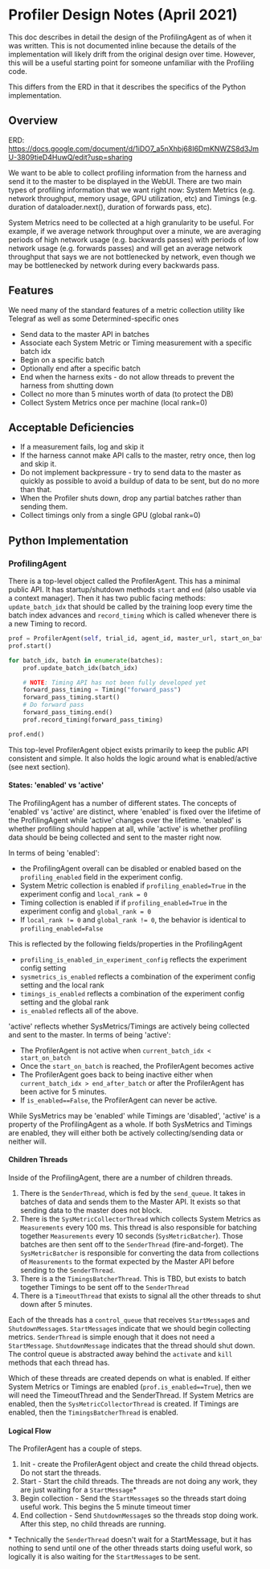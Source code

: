 # Profiler Design Notes (April 2021)


This doc describes in detail the design of the ProfilingAgent as of when it was written. This is not documented inline because the details of the implementation will likely drift from the original design over time. However, this will be a useful starting point for someone unfamiliar with the Profiling code.

This differs from the ERD in that it describes the specifics of the Python implementation.


## Overview

ERD: https://docs.google.com/document/d/1iDO7_a5nXhbj68I6DmKNWZS8d3JmU-3809tieD4HuwQ/edit?usp=sharing

We want to be able to collect profiling information from the harness and send it to the master to be displayed in the WebUI. There are two main types of profiling information that we want right now: System Metrics (e.g. network throughput, memory usage, GPU utilization, etc) and Timings (e.g. duration of dataloader.next(), duration of forwards pass, etc).

System Metrics need to be collected at a high granularity to be useful. For example, if we average network throughput over a minute, we are averaging periods of high network usage (e.g. backwards passes) with periods of low network usage (e.g. forwards passes) and will get an average network throughput that says we are not bottlenecked by network, even though we may be bottlenecked by network during every backwards pass.

## Features

We need many of the standard features of a metric collection utility like Telegraf as well as some Determined-specific ones

- Send data to the master API in batches
- Associate each System Metric or Timing measurement with a specific batch idx
- Begin on a specific batch
- Optionally end after a specific batch
- End when the harness exits - do not allow threads to prevent the harness from shutting down
- Collect no more than 5 minutes worth of data (to protect the DB)
- Collect System Metrics once per machine (local rank=0)

## Acceptable Deficiencies 

- If a measurement fails, log and skip it
- If the harness cannot make API calls to the master, retry once, then log and skip it.
- Do not implement backpressure - try to send data to the master as quickly as possible to avoid a buildup of data to be sent, but do no more than that.
- When the Profiler shuts down, drop any partial batches rather than sending them.
- Collect timings only from a single GPU (global rank=0)


## Python Implementation

### ProfilingAgent
There is a top-level object called the ProfilerAgent. This has a minimal public API. It has startup/shutdown methods `start` and `end` (also usable via a context manager). Then it has two public facing methods: `update_batch_idx` that should be called by the training loop every time the batch index advances and `record_timing` which is called whenever there is a new Timing to record.

```python
prof = ProfilerAgent(self, trial_id, agent_id, master_url, start_on_batch, end_after_batch)
prof.start()

for batch_idx, batch in enumerate(batches):
    prof.update_batch_idx(batch_idx)

    # NOTE: Timing API has not been fully developed yet
    forward_pass_timing = Timing("forward_pass")
    forward_pass_timing.start()
    # Do forward pass
    forward_pass_timing.end()
    prof.record_timing(forward_pass_timing)

prof.end()
```

This top-level ProfilerAgent object exists primarily to keep the public API consistent and simple. It also holds the logic around what is enabled/active (see next section).

#### States: 'enabled' vs 'active'

The ProfilingAgent has a number of different states. The concepts of 'enabled' vs 'active' are distinct, where 'enabled' is fixed over the lifetime of the ProfilingAgent while 'active' changes over the lifetime. 'enabled' is whether profiling should happen at all, while 'active' is whether profiling data should be being collected and sent to the master right now.

In terms of being 'enabled': 
- the ProfilingAgent overall can be disabled or enabled based on the `profiling_enabled` field in the experiment config. 
- System Metric collection is enabled if `profiling_enabled=True` in the experiment config and `local_rank = 0`
- Timing collection is enabled if if `profiling_enabled=True` in the experiment config and `global_rank = 0`
- If `local_rank != 0` and `global_rank != 0`, the behavior is identical to `profiling_enabled=False`

This is reflected by the following fields/properties in the ProfilingAgent
- `profiling_is_enabled_in_experiment_config` reflects the experiment config setting
- `sysmetrics_is_enabled` reflects a combination of the experiment config setting and the local rank
- `timings_is_enabled` reflects a combination of the experiment config setting and the global rank
- `is_enabled` reflects all of the above.


'active' reflects whether SysMetrics/Timings are actively being collected and sent to the master. In terms of being 'active':
- The ProfilerAgent is not active when `current_batch_idx < start_on_batch`
- Once the `start_on_batch` is reached, the ProfilerAgent becomes active
- The ProfilerAgent goes back to being inactive either when `current_batch_idx > end_after_batch` or after the ProfilerAgent has been active for 5 minutes.
- If `is_enabled==False`, the ProfilerAgent can never be active.

While SysMetrics may be 'enabled' while Timings are 'disabled', 'active' is a property of the ProfilingAgent as a whole. If both SysMetrics and Timings are enabled, they will either both be actively collecting/sending data or neither will.

 
#### Children Threads

Inside of the ProfilingAgent, there are a number of children threads. 
1. There is the `SenderThread`, which is fed by the `send_queue`. It takes in batches of data and sends them to the Master API. It exists so that sending data to the master does not block. 
2. There is the `SysMetricCollectorThread` which collects System Metrics as `Measurements` every 100 ms. This thread is also responsible for batching together `Measurements` every 10 seconds (`SysMetricBatcher`). Those batches are then sent off to the `SenderThread` (fire-and-forget). The `SysMetricBatcher` is responsible for converting the data from collections of `Measurements` to the format expected by the Master API before sending to the `SenderThread`.
3. There is a the `TimingsBatcherThread`. This is TBD, but exists to batch together Timings to be sent off to the `SenderThread`
4. There is a `TimeoutThread` that exists to signal all the other threads to shut down after 5 minutes.

Each of the threads has a `control_queue` that receives `StartMessage`s and `ShutdownMessage`s. `StartMessage`s indicate that we should begin collecting metrics. `SenderThread` is simple enough that it does not need a `StartMessage`. `ShutdownMessage` indicates that the thread should shut down. The control queue is abstracted away behind the `activate` and `kill` methods that each thread has.

Which of these threads are created depends on what is enabled. If either System Metrics or Timings are enabled (`prof.is_enabled==True`), then we will need the TimeoutThread and the SenderThread. If System Metrics are enabled, then the `SysMetricCollectorThread` is created. If Timings are enabled, then the `TimingsBatcherThread` is enabled.

#### Logical Flow

The ProfilerAgent has a couple of steps.

1. Init - create the ProfilerAgent object and create the child thread objects. Do not start the threads.
2. Start - Start the child threads. The threads are not doing any work, they are just waiting for a `StartMessage`\*
3. Begin collection - Send the `StartMessage`s so the threads start doing useful work. This begins the 5 minute timeout timer
4. End collection - Send `ShutdownMessage`s so the threads stop doing work. After this step, no child threads are running.

\* Technically the `SenderThread` doesn't wait for a StartMessage, but it has nothing to send until one of the other threads starts doing useful work, so logically it is also waiting for the `StartMessage`s to be sent.





